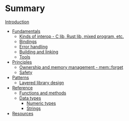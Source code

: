 # Summary

[Introduction](intro.md)

- [Fundamentals]()
  - [Kinds of interop - C lib, Rust lib, mixed program, etc.]()
  - [Bindings]()
  - [Error handling]()
  - [Building and linking]()
  - [Tools]()
- [Principles]()
  - [Ownership and memory management - mem::forget]()
  - [Safety]()
- [Patterns](patterns/README.md)
  - [Layered library design](patterns/layered.md)
- [Reference](reference/README.md)
  - [Functions and methods](reference/functions.md)
  - [Data types](reference/data-types.md)
    - [Numeric types](reference/numerics.md)
    - [Strings](reference/strings.md)
- [Resources](resources.md)

